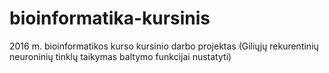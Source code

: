 # bioinformatika-kursinis
2016 m. bioinformatikos kurso kursinio darbo projektas (Giliųjų rekurentinių neuroninių tinklų taikymas baltymo funkcijai nustatyti)
